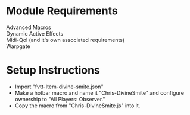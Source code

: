 # Module Requirements  
Advanced Macros  
Dynamic Active Effects  
Midi-Qol (and it's own associated requirements)  
Warpgate  
# Setup Instructions  
- Import "fvtt-Item-divine-smite.json"  
- Make a hotbar macro and name it "Chris-DivineSmite" and configure ownership to "All Players: Observer."  
- Copy the macro from "Chris-DivineSmite.js" into it.